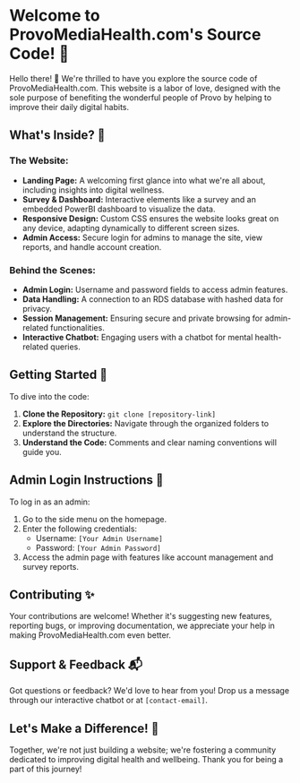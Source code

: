# Welcome to ProvoMediaHealth.com's Source Code! 🎉

Hello there! 👋 We're thrilled to have you explore the source code of ProvoMediaHealth.com. This website is a labor of love, designed with the sole purpose of benefiting the wonderful people of Provo by helping to improve their daily digital habits. 

## What's Inside? 🧐

### The Website:
- **Landing Page:** A welcoming first glance into what we're all about, including insights into digital wellness.
- **Survey & Dashboard:** Interactive elements like a survey and an embedded PowerBI dashboard to visualize the data.
- **Responsive Design:** Custom CSS ensures the website looks great on any device, adapting dynamically to different screen sizes.
- **Admin Access:** Secure login for admins to manage the site, view reports, and handle account creation.

### Behind the Scenes:
- **Admin Login:** Username and password fields to access admin features.
- **Data Handling:** A connection to an RDS database with hashed data for privacy.
- **Session Management:** Ensuring secure and private browsing for admin-related functionalities.
- **Interactive Chatbot:** Engaging users with a chatbot for mental health-related queries.

## Getting Started 🚀

To dive into the code:
1. **Clone the Repository:** `git clone [repository-link]`
2. **Explore the Directories:** Navigate through the organized folders to understand the structure.
3. **Understand the Code:** Comments and clear naming conventions will guide you.

## Admin Login Instructions 🔐

To log in as an admin:
1. Go to the side menu on the homepage.
2. Enter the following credentials:
   - Username: `[Your Admin Username]`
   - Password: `[Your Admin Password]`
3. Access the admin page with features like account management and survey reports.

## Contributing ✨

Your contributions are welcome! Whether it's suggesting new features, reporting bugs, or improving documentation, we appreciate your help in making ProvoMediaHealth.com even better.

## Support & Feedback 📬

Got questions or feedback? We'd love to hear from you! Drop us a message through our interactive chatbot or at `[contact-email]`.

## Let's Make a Difference! 💪

Together, we're not just building a website; we're fostering a community dedicated to improving digital health and wellbeing. Thank you for being a part of this journey!
